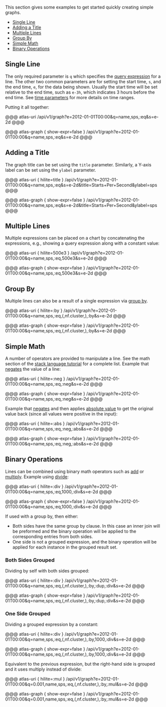 This section gives some examples to get started quickly creating simple graphs.

* [Single Line](#single-line)
* [Adding a Title](#adding-a-title)
* [Multiple Lines](#multiple-lines)
* [Group By](#group-by)
* [Simple Math](#simple-math)
* [Binary Operations](#binary-operations)

## Single Line

The only required parameter is `q` which specifies the [query expression](../../asl/tutorial.md) for
a line. The other two common parameters are for setting the start time, `s`, and the end time, `e`,
for the data being shown. Usually the start time will be set relative to the end time, such as
`e-3h`, which indicates 3 hours before the end time. See [time parameters](../time-parameters.md) for
more details on time ranges.

Putting it all together:

@@@ atlas-uri
/api/v1/graph?e=2012-01-01T00:00&q=name,sps,:eq&s=e-2d
@@@

@@@ atlas-graph { show-expr=false }
/api/v1/graph?e=2012-01-01T00:00&q=name,sps,:eq&s=e-2d
@@@

## Adding a Title

The graph title can be set using the `title` parameter. Similarly, a Y-axis label can be set
using the `ylabel` parameter.

@@@ atlas-uri { hilite=title }
/api/v1/graph?e=2012-01-01T00:00&q=name,sps,:eq&s=e-2d&title=Starts+Per+Second&ylabel=sps
@@@

@@@ atlas-graph { show-expr=false }
/api/v1/graph?e=2012-01-01T00:00&q=name,sps,:eq&s=e-2d&title=Starts+Per+Second&ylabel=sps
@@@

## Multiple Lines

Multiple expressions can be placed on a chart by concatenating the expressions, e.g., showing
a query expression along with a constant value:

@@@ atlas-uri { hilite=500e3 }
/api/v1/graph?e=2012-01-01T00:00&q=name,sps,:eq,500e3&s=e-2d
@@@

@@@ atlas-graph { show-expr=false }
/api/v1/graph?e=2012-01-01T00:00&q=name,sps,:eq,500e3&s=e-2d
@@@

## Group By

Multiple lines can also be a result of a single expression via [group by](../../asl/ref/by.md).

@@@ atlas-uri { hilite=:by }
/api/v1/graph?e=2012-01-01T00:00&q=name,sps,:eq,(,nf.cluster,),:by&s=e-2d
@@@

@@@ atlas-graph { show-expr=false }
/api/v1/graph?e=2012-01-01T00:00&q=name,sps,:eq,(,nf.cluster,),:by&s=e-2d
@@@

## Simple Math

A number of operators are provided to manipulate a line. See the math section of the
[stack language tutorial](../../asl/tutorial.md) for a complete list.
Example that [negates](../../asl/ref/neg.md) the value of a line:

@@@ atlas-uri { hilite=:neg }
/api/v1/graph?e=2012-01-01T00:00&q=name,sps,:eq,:neg&s=e-2d
@@@

@@@ atlas-graph { show-expr=false }
/api/v1/graph?e=2012-01-01T00:00&q=name,sps,:eq,:neg&s=e-2d
@@@

Example that [negates](../../asl/ref/neg.md) and then applies 
[absolute value](../../asl/ref/abs.md) to get the original value back (since all values were 
positive in the input):

@@@ atlas-uri { hilite=:abs }
/api/v1/graph?e=2012-01-01T00:00&q=name,sps,:eq,:neg,:abs&s=e-2d
@@@

@@@ atlas-graph { show-expr=false }
/api/v1/graph?e=2012-01-01T00:00&q=name,sps,:eq,:neg,:abs&s=e-2d
@@@

## Binary Operations

Lines can be combined using binary math operators such as [add](../../asl/ref/add.md) or 
[multiply](../../asl/ref/mul.md). Example using [divide](../../asl/ref/div.md):

@@@ atlas-uri { hilite=:div }
/api/v1/graph?e=2012-01-01T00:00&q=name,sps,:eq,1000,:div&s=e-2d
@@@

@@@ atlas-graph { show-expr=false }
/api/v1/graph?e=2012-01-01T00:00&q=name,sps,:eq,1000,:div&s=e-2d
@@@

If used with a group by, then either:

* Both sides have the same group by clause. In this case an inner join will be preformed and the
  binary operation will be applied to the corresponding entries from both sides.
* One side is not a grouped expression, and the binary operation will be applied for each instance
  in the grouped result set.

### Both Sides Grouped

Dividing by self with both sides grouped:

@@@ atlas-uri { hilite=:div }
/api/v1/graph?e=2012-01-01T00:00&q=name,sps,:eq,(,nf.cluster,),:by,:dup,:div&s=e-2d
@@@

@@@ atlas-graph { show-expr=false }
/api/v1/graph?e=2012-01-01T00:00&q=name,sps,:eq,(,nf.cluster,),:by,:dup,:div&s=e-2d
@@@

### One Side Grouped

Dividing a grouped expression by a constant:

@@@ atlas-uri { hilite=:div }
/api/v1/graph?e=2012-01-01T00:00&q=name,sps,:eq,(,nf.cluster,),:by,1000,:div&s=e-2d
@@@

@@@ atlas-graph { show-expr=false }
/api/v1/graph?e=2012-01-01T00:00&q=name,sps,:eq,(,nf.cluster,),:by,1000,:div&s=e-2d
@@@

Equivalent to the previous expression, but the right-hand side is grouped and it uses multiply
instead of divide:

@@@ atlas-uri { hilite=:mul }
/api/v1/graph?e=2012-01-01T00:00&q=0.001,name,sps,:eq,(,nf.cluster,),:by,:mul&s=e-2d
@@@

@@@ atlas-graph { show-expr=false }
/api/v1/graph?e=2012-01-01T00:00&q=0.001,name,sps,:eq,(,nf.cluster,),:by,:mul&s=e-2d
@@@
